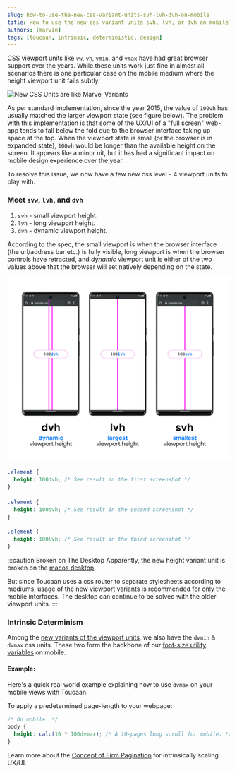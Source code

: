 ```yaml
---
slug: how-to-use-the-new-css-variant-units-svh-lvh-dvh-on-mobile
title: How to use the new css variant units svh, lvh, or dvh on mobile?
authors: [marvin]
tags: [toucaan, intrinsic, deterministic, design]
---
```


CSS viewport units like `vw`, `vh`, `vmin`, and `vmax` have had great browser support over the years. While these units work just fine in almost all scenarios there is one particular case on the mobile medium where the height viewport unit fails subtly. 

![New CSS Units are like Marvel Variants](https://i.redd.it/i73598e01ti31.jpg 'Marvel Artwork by Mark Bagley')

<!--truncate-->

As per standard implementation, since the year 2015, the value of `100vh` has usually matched the larger viewport state (see figure below). The problem with this implementation is that some of the UX/UI of a "full screen" web-app tends to fall below the fold due to the browser interface taking up space at the top. When the viewport state is small (or the browser is in expanded state), `100vh` would be longer than the available height on the screen. It appears like a minor nit, but it has had a significant impact on mobile design experience over the year.

To resolve this issue, we now have a few new css level - 4 viewport units to play with. 


### Meet `svw`, `lvh`, and `dvh` 

1. `svh` - small viewport height.
2. `lvh` - long viewport height.
3. `dvh` - dynamic viewport height.

According to the spec, the small viewport is when the browser interface (the url/address bar etc.) is fully visible, long viewport is when the browser controls have retracted, and _dynamic_ viewport unit is either of the two values above that the browser will set natively depending on the state.

![svh lvh dvh on Android](./lvh-svh-android.jpg "lvh svh dvh on android")


```css
.element {
  height: 100dvh; /* See result in the first screenshot */
}

.element {
  height: 100svh; /* See result in the second screenshot */
}

.element {
  height: 100lvh; /* See result in the third screenshot */
}
```

:::caution Broken on The Desktop
Apparently, the new height variant unit is broken on the [macos desktop](https://bugs.webkit.org/show_bug.cgi?id=242758). 

But since Toucaan uses a css router to separate stylesheets according to mediums, usage of the new viewport variants is recommended for only the mobile interfaces. The desktop can continue to be solved with the older viewport units. 
:::


### Intrinsic Determinism  

Among the [new variants of the viewport units](https://caniuse.com/viewport-unit-variants), we also have the `dvmin` & `dvmax` css units. These two form the backbone of our [font-size utility variables](https://toucaan.com/docs/typography/introduction.md) on mobile.

#### Example:
Here's a quick real world example explaining how to use `dvmax` on your mobile views with Toucaan:

To apply a predetermined page-length to your webpage:

```css
/* On mobile: */
body {
  height: calc(10 * 100dvmax); /* A 10-pages long scroll for mobile. */ 
}
```

Learn more about the [Concept of Firm Pagination](https://toucaan.com/docs/web-design/pagination.md) for intrinsically scaling UX/UI.
